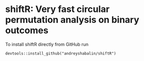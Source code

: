 # shiftR: Very fast circular permutation analysis on binary outcomes

To install shiftR directly from GitHub run

```
devtools::install_github("andreyshabalin/shiftR")
```
